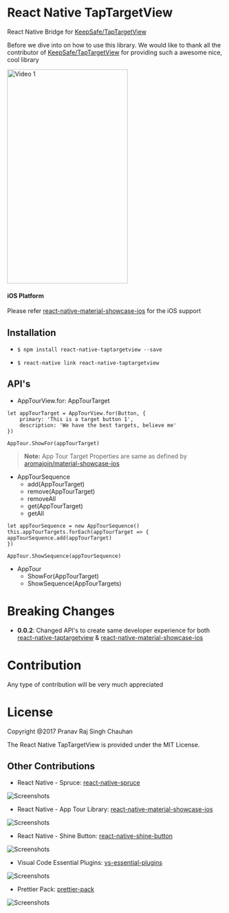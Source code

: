 # React Native TapTargetView

React Native Bridge for [KeepSafe/TapTargetView](https://github.com/KeepSafe/TapTargetView)

Before we dive into on how to use this library. We would like to thank all the contributor of [KeepSafe/TapTargetView](https://github.com/KeepSafe/TapTargetView) for providing such a awesome nice, cool library

<img src="https://github.com/KeepSafe/TapTargetView/blob/master/.github/video.gif" width="280" height="498" alt="Video 1"/>

#### iOS Platform

Please refer [react-native-material-showcase-ios](https://github.com/prscX/react-native-material-showcase-ios) for the iOS support

## Installation

* `$ npm install react-native-taptargetview --save`

* `$ react-native link react-native-taptargetview`

## API's

* AppTourView.for: AppTourTarget

```
let appTourTarget = AppTourView.for(Button, {
    primary: 'This is a target button 1',
    description: 'We have the best targets, believe me'
})

AppTour.ShowFor(appTourTarget)
```

> **Note:** App Tour Target Properties are same as defined by [aromajoin/material-showcase-ios](https://github.com/aromajoin/material-showcase-ios)

* AppTourSequence
  * add(AppTourTarget)
  * remove(AppTourTarget)
  * removeAll
  * get(AppTourTarget)
  * getAll

```
let appTourSequence = new AppTourSequence()
this.appTourTargets.forEach(appTourTarget => {
appTourSequence.add(appTourTarget)
})

AppTour.ShowSequence(appTourSequence)
```

* AppTour
  * ShowFor(AppTourTarget)
  * ShowSequence(AppTourTargets)

# Breaking Changes

* **0.0.2**: Changed API's to create same developer experience for both [react-native-taptargetview](https://github.com/prscX/react-native-taptargetview) & [react-native-material-showcase-ios](https://github.com/prscX/react-native-material-showcase-ios)

# Contribution

Any type of contribution will be very much appreciated

# License

Copyright @2017 Pranav Raj Singh Chauhan

The React Native TapTargetView is provided under the MIT License.


## Other Contributions
- React Native - Spruce: [react-native-spruce](https://github.com/prscX/react-native-spruce)

![Screenshots](https://github.com/willowtreeapps/spruce-ios/raw/master/imgs/extensibility-tests.gif)

- React Native - App Tour Library: [react-native-material-showcase-ios](https://github.com/prscX/react-native-material-showcase-ios)

![Screenshots](https://github.com/aromajoin/material-showcase-ios/raw/master/art/material-showcase.gif?raw=true)

- React Native - Shine Button: [react-native-shine-button](https://github.com/prscX/react-native-shine-button)

![Screenshots](https://raw.githubusercontent.com/ChadCSong/ShineButton/master/demo_shine_others.gif)


- Visual Code Essential Plugins: [vs-essential-plugins](https://github.com/prscX/vs-essential-plugins)

![Screenshots](https://pbs.twimg.com/profile_images/922911523328081920/jEKFRPKV_400x400.jpg)

- Prettier Pack: [prettier-pack](https://github.com/prscX/prettier-pack)

![Screenshots](https://raw.githubusercontent.com/prettier/prettier-logo/master/images/prettier-banner-light.png)
